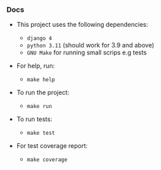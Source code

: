 ### Docs

- This project uses the following dependencies:
   - `django 4`
   - `python 3.11` (should work for 3.9 and above)
   - `GNU Make` for running small scrips e.g tests

- For help, run:
    - `make help`
- To run the project:
    - `make run`
- To run tests:
    - `make test`
- For test coverage report:
    - `make coverage`
